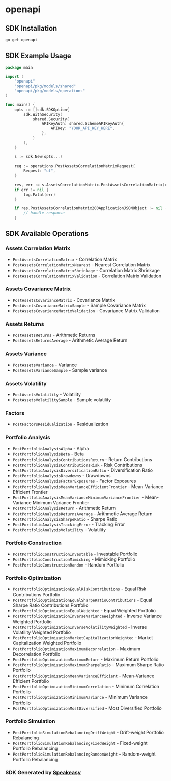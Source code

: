 # openapi

<!-- Start SDK Installation -->
## SDK Installation

```bash
go get openapi
```
<!-- End SDK Installation -->

## SDK Example Usage
<!-- Start SDK Example Usage -->
```go
package main

import (
    "openapi"
    "openapi/pkg/models/shared"
    "openapi/pkg/models/operations"
)

func main() {
    opts := []sdk.SDKOption{
        sdk.WithSecurity(
            shared.Security{
                APIKeyAuth: shared.SchemeAPIKeyAuth{
                    APIKey: "YOUR_API_KEY_HERE",
                },
            }
        ),
    }

    s := sdk.New(opts...)
    
    req := operations.PostAssetsCorrelationMatrixRequest{
        Request: "ut",
    }
    
    res, err := s.AssetsCorrelationMatrix.PostAssetsCorrelationMatrix(ctx, req)
    if err != nil {
        log.Fatal(err)
    }

    if res.PostAssetsCorrelationMatrix200ApplicationJSONObject != nil {
        // handle response
    }
```
<!-- End SDK Example Usage -->

<!-- Start SDK Available Operations -->
## SDK Available Operations

### Assets Correlation Matrix

* `PostAssetsCorrelationMatrix` - Correlation Matrix
* `PostAssetsCorrelationMatrixNearest` - Nearest Correlation Matrix
* `PostAssetsCorrelationMatrixShrinkage` - Correlation Matrix Shrinkage
* `PostAssetsCorrelationMatrixValidation` - Correlation Matrix Validation

### Assets Covariance Matrix

* `PostAssetsCovarianceMatrix` - Covariance Matrix
* `PostAssetsCovarianceMatrixSample` - Sample Covariance Matrix
* `PostAssetsCovarianceMatrixValidation` - Covariance Matrix Validation

### Assets Returns

* `PostAssetsReturns` - Arithmetic Returns
* `PostAssetsReturnsAverage` - Arithmetic Average Return

### Assets Variance

* `PostAssetsVariance` - Variance
* `PostAssetsVarianceSample` - Sample variance

### Assets Volatility

* `PostAssetsVolatility` - Volatility
* `PostAssetsVolatilitySample` - Sample volatility

### Factors

* `PostFactorsResidualization` - Residualization

### Portfolio Analysis

* `PostPortfolioAnalysisAlpha` - Alpha
* `PostPortfolioAnalysisBeta` - Beta
* `PostPortfolioAnalysisContributionsReturn` - Return Contributions
* `PostPortfolioAnalysisContributionsRisk` - Risk Contributions
* `PostPortfolioAnalysisDiversificationRatio` - Diversification Ratio
* `PostPortfolioAnalysisDrawdowns` - Drawdowns
* `PostPortfolioAnalysisFactorExposures` - Factor Exposures
* `PostPortfolioAnalysisMeanVarianceEfficientFrontier` - Mean-Variance Efficient Frontier
* `PostPortfolioAnalysisMeanVarianceMinimumVarianceFrontier` - Mean-Variance Minimum Variance Frontier
* `PostPortfolioAnalysisReturn` - Arithmetic Return
* `PostPortfolioAnalysisReturnsAverage` - Arithmetic Average Return
* `PostPortfolioAnalysisSharpeRatio` - Sharpe Ratio
* `PostPortfolioAnalysisTrackingError` - Tracking Error
* `PostPortfolioAnalysisVolatility` - Volatility

### Portfolio Construction

* `PostPortfolioConstructionInvestable` - Investable Portfolio
* `PostPortfolioConstructionMimicking` - Mimicking Portfolio
* `PostPortfolioConstructionRandom` - Random Portfolio

### Portfolio Optimization

* `PostPortfolioOptimizationEqualRiskContributions` - Equal Risk Contributions Portfolio
* `PostPortfolioOptimizationEqualSharpeRatioContributions` - Equal Sharpe Ratio Contributions Portfolio
* `PostPortfolioOptimizationEqualWeighted` - Equal Weighted Portfolio
* `PostPortfolioOptimizationInverseVarianceWeighted` - Inverse Variance Weighted Portfolio
* `PostPortfolioOptimizationInverseVolatilityWeighted` - Inverse Volatility Weighted Portfolio
* `PostPortfolioOptimizationMarketCapitalizationWeighted` - Market Capitalization Weighted Portfolio
* `PostPortfolioOptimizationMaximumDecorrelation` - Maximum Decorrelation Portfolio
* `PostPortfolioOptimizationMaximumReturn` - Maximum Return Portfolio
* `PostPortfolioOptimizationMaximumSharpeRatio` - Maximum Sharpe Ratio Portfolio
* `PostPortfolioOptimizationMeanVarianceEfficient` - Mean-Variance Efficient Portfolio
* `PostPortfolioOptimizationMinimumCorrelation` - Minimum Correlation Portfolio
* `PostPortfolioOptimizationMinimumVariance` - Minimum Variance Portfolio
* `PostPortfolioOptimizationMostDiversified` - Most Diversified Portfolio

### Portfolio Simulation

* `PostPortfolioSimulationRebalancingDriftWeight` - Drift-weight Portfolio Rebalancing
* `PostPortfolioSimulationRebalancingFixedWeight` - Fixed-weight Portfolio Rebalancing
* `PostPortfolioSimulationRebalancingRandomWeight` - Random-weight Portfolio Rebalancing

<!-- End SDK Available Operations -->

### SDK Generated by [Speakeasy](https://docs.speakeasyapi.dev/docs/using-speakeasy/client-sdks)
